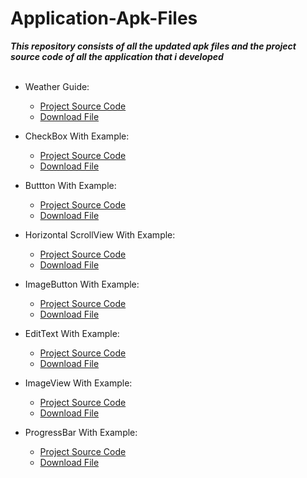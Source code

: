 # Application-Apk-Files

***This repository consists of all the updated apk files and the project source code of all the application that i developed***
<br/><br/>

- Weather Guide: 

    - [Project Source Code](https://github.com/arnoldvaz27/WeatherGuide)
    - [Download File](https://github.com/arnoldvaz19/Application-Apk-Files/files/7025677/Weather.Guide.zip)


- CheckBox With Example: 

    - [Project Source Code](https://github.com/arnoldvaz27/Android-CheckBox-with-Example)
    - [Download File](https://github.com/arnoldvaz19/Application-Apk-Files/files/7027217/CheckBox.zip)


- Buttton With Example: 

    - [Project Source Code](https://github.com/arnoldvaz27/Android-Button-with-Example)
    - [Download File](https://github.com/arnoldvaz19/Application-Apk-Files/files/7027221/Buttons.zip)


- Horizontal ScrollView With Example: 

    - [Project Source Code](https://github.com/arnoldvaz27/Android-Horizontal-ScrollView-with-Example)
    - [Download File](https://github.com/arnoldvaz19/Application-Apk-Files/files/7027223/HorizontalScrollView.zip)


- ImageButton With Example: 

    - [Project Source Code](https://github.com/arnoldvaz27/Android-ImageButton-with-Example)
    - [Download File](https://github.com/arnoldvaz19/Application-Apk-Files/files/7027224/ImageButton.zip)


- EditText With Example: 

    - [Project Source Code](https://github.com/arnoldvaz27/Android-EditText-with-Example)
    - [Download File](https://github.com/arnoldvaz19/Application-Apk-Files/files/7027227/EditText.zip)


- ImageView With Example: 

    - [Project Source Code](https://github.com/arnoldvaz27/Android-ImageView-with-Example)
    - [Download File](https://github.com/arnoldvaz19/Application-Apk-Files/files/7027284/ImageView.zip)

- ProgressBar With Example: 

    - [Project Source Code](https://github.com/arnoldvaz27/Android-ProgressBar-with-Example)
    - [Download File](https://github.com/arnoldvaz19/Application-Apk-Files/files/7027301/ProgressBar.zip)
